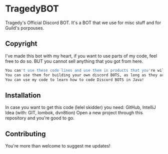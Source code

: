 # TragedyBOT
Tragedy's Official Discord BOT.
It's a BOT that we use for misc stuff and for Guild's porpouses.

## Copyright
I've made this bot with my heart, if you want to use parts of my code, feel free to do so.
BUT you cannot sell anything that you got from here.

```bash
You can't use these code lines and use them in products that you're willing to sell.
You can use them for building your own discord BOTS, as long as they are NON-PROFIT.
You can use my code to learn how to code Discord BOTS in Java!
```

## Installation
In case you want to get this code (lelel skidder) you need:
GitHub, IntelliJ Idea (with: GIT, lombok, dvn8tion)
Open a new project through this repository and you're good to go.

## Contributing
You're more than welcome to suggest me updates!

